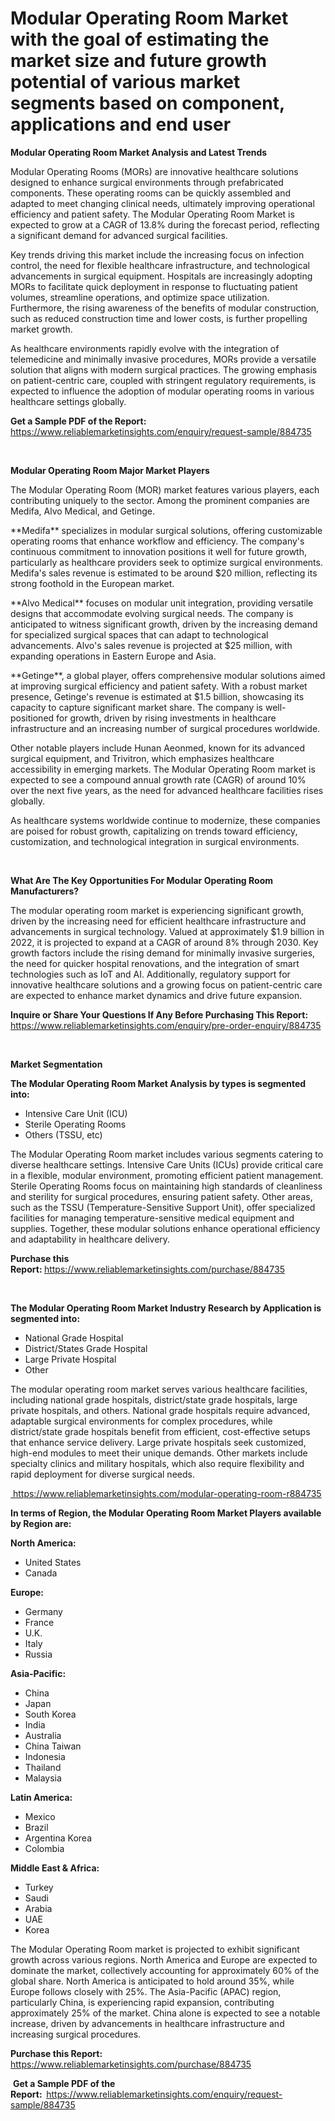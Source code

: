<p><h1>Modular Operating Room Market with the goal of estimating the market size and future growth potential of various market segments based on component, applications and end user</h1></p><p><strong>Modular Operating Room Market Analysis and Latest Trends</strong></p>
<p><p>Modular Operating Rooms (MORs) are innovative healthcare solutions designed to enhance surgical environments through prefabricated components. These operating rooms can be quickly assembled and adapted to meet changing clinical needs, ultimately improving operational efficiency and patient safety. The Modular Operating Room Market is expected to grow at a CAGR of 13.8% during the forecast period, reflecting a significant demand for advanced surgical facilities. </p><p>Key trends driving this market include the increasing focus on infection control, the need for flexible healthcare infrastructure, and technological advancements in surgical equipment. Hospitals are increasingly adopting MORs to facilitate quick deployment in response to fluctuating patient volumes, streamline operations, and optimize space utilization. Furthermore, the rising awareness of the benefits of modular construction, such as reduced construction time and lower costs, is further propelling market growth. </p><p>As healthcare environments rapidly evolve with the integration of telemedicine and minimally invasive procedures, MORs provide a versatile solution that aligns with modern surgical practices. The growing emphasis on patient-centric care, coupled with stringent regulatory requirements, is expected to influence the adoption of modular operating rooms in various healthcare settings globally.</p></p>
<p><strong>Get a Sample PDF of the Report:&nbsp;</strong> <a href="https://www.reliablemarketinsights.com/enquiry/request-sample/884735?utm_campaign=3295&utm_medium=2&utm_source=Github&utm_content=ia&utm_term=13042025&utm_id=modular-operating-room">https://www.reliablemarketinsights.com/enquiry/request-sample/884735</a></p>
<p>&nbsp;</p>
<p><strong>Modular Operating Room Major Market Players</strong></p>
<p><p>The Modular Operating Room (MOR) market features various players, each contributing uniquely to the sector. Among the prominent companies are Medifa, Alvo Medical, and Getinge.</p><p>**Medifa** specializes in modular surgical solutions, offering customizable operating rooms that enhance workflow and efficiency. The company's continuous commitment to innovation positions it well for future growth, particularly as healthcare providers seek to optimize surgical environments. Medifa's sales revenue is estimated to be around $20 million, reflecting its strong foothold in the European market.</p><p>**Alvo Medical** focuses on modular unit integration, providing versatile designs that accommodate evolving surgical needs. The company is anticipated to witness significant growth, driven by the increasing demand for specialized surgical spaces that can adapt to technological advancements. Alvo's sales revenue is projected at $25 million, with expanding operations in Eastern Europe and Asia.</p><p>**Getinge**, a global player, offers comprehensive modular solutions aimed at improving surgical efficiency and patient safety. With a robust market presence, Getinge's revenue is estimated at $1.5 billion, showcasing its capacity to capture significant market share. The company is well-positioned for growth, driven by rising investments in healthcare infrastructure and an increasing number of surgical procedures worldwide.</p><p>Other notable players include Hunan Aeonmed, known for its advanced surgical equipment, and Trivitron, which emphasizes healthcare accessibility in emerging markets. The Modular Operating Room market is expected to see a compound annual growth rate (CAGR) of around 10% over the next five years, as the need for advanced healthcare facilities rises globally.</p><p>As healthcare systems worldwide continue to modernize, these companies are poised for robust growth, capitalizing on trends toward efficiency, customization, and technological integration in surgical environments.</p></p>
<p>&nbsp;</p>
<p><strong>What Are The Key Opportunities For Modular Operating Room Manufacturers?</strong></p>
<p><p>The modular operating room market is experiencing significant growth, driven by the increasing need for efficient healthcare infrastructure and advancements in surgical technology. Valued at approximately $1.9 billion in 2022, it is projected to expand at a CAGR of around 8% through 2030. Key growth factors include the rising demand for minimally invasive surgeries, the need for quicker hospital renovations, and the integration of smart technologies such as IoT and AI. Additionally, regulatory support for innovative healthcare solutions and a growing focus on patient-centric care are expected to enhance market dynamics and drive future expansion.</p></p>
<p><strong>Inquire or Share Your Questions If Any Before Purchasing This Report:</strong> <a href="https://www.reliablemarketinsights.com/enquiry/pre-order-enquiry/884735?utm_campaign=3295&utm_medium=2&utm_source=Github&utm_content=ia&utm_term=13042025&utm_id=modular-operating-room">https://www.reliablemarketinsights.com/enquiry/pre-order-enquiry/884735</a></p>
<p>&nbsp;</p>
<p><strong>Market Segmentation</strong></p>
<p><strong>The Modular Operating Room Market Analysis by types is segmented into:</strong></p>
<p><ul><li>Intensive Care Unit (ICU)</li><li>Sterile Operating Rooms</li><li>Others (TSSU, etc)</li></ul></p>
<p><p>The Modular Operating Room market includes various segments catering to diverse healthcare settings. Intensive Care Units (ICUs) provide critical care in a flexible, modular environment, promoting efficient patient management. Sterile Operating Rooms focus on maintaining high standards of cleanliness and sterility for surgical procedures, ensuring patient safety. Other areas, such as the TSSU (Temperature-Sensitive Support Unit), offer specialized facilities for managing temperature-sensitive medical equipment and supplies. Together, these modular solutions enhance operational efficiency and adaptability in healthcare delivery.</p></p>
<p><strong>Purchase this Report:&nbsp;</strong><a href="https://www.reliablemarketinsights.com/purchase/884735?utm_campaign=3295&utm_medium=2&utm_source=Github&utm_content=ia&utm_term=13042025&utm_id=modular-operating-room">https://www.reliablemarketinsights.com/purchase/884735</a></p>
<p>&nbsp;</p>
<p><strong>The Modular Operating Room Market Industry Research by Application is segmented into:</strong></p>
<p><ul><li>National Grade Hospital</li><li>District/States Grade Hospital</li><li>Large Private Hospital</li><li>Other</li></ul></p>
<p><p>The modular operating room market serves various healthcare facilities, including national grade hospitals, district/state grade hospitals, large private hospitals, and others. National grade hospitals require advanced, adaptable surgical environments for complex procedures, while district/state grade hospitals benefit from efficient, cost-effective setups that enhance service delivery. Large private hospitals seek customized, high-end modules to meet their unique demands. Other markets include specialty clinics and military hospitals, which also require flexibility and rapid deployment for diverse surgical needs.</p></p>
<p><a href="https://www.reliablemarketinsights.com/modular-operating-room-r884735?utm_campaign=3295&utm_medium=2&utm_source=Github&utm_content=ia&utm_term=13042025&utm_id=modular-operating-room">&nbsp;https://www.reliablemarketinsights.com/modular-operating-room-r884735</a></p>
<p><strong>In terms of Region, the Modular Operating Room Market Players available by Region are:</strong></p>
<p>
    <p> <strong> North America: </strong>
        <ul>
            <li>United States</li>
            <li>Canada</li>
        </ul>
        </p> 
    <p> <strong> Europe: </strong>
        <ul>
            <li>Germany</li>
            <li>France</li>
            <li>U.K.</li>
            <li>Italy</li>
            <li>Russia</li>
        </ul>
        </p> 
    <p> <strong> Asia-Pacific: </strong>
        <ul>
            <li>China</li>
            <li>Japan</li>
            <li>South Korea</li>
            <li>India</li>
            <li>Australia</li>
            <li>China Taiwan</li>
            <li>Indonesia</li>
            <li>Thailand</li>
            <li>Malaysia</li>
        </ul>
        </p> 
    <p> <strong> Latin America: </strong>
        <ul>
            <li>Mexico</li>
            <li>Brazil</li>
            <li>Argentina Korea</li>
            <li>Colombia</li>
        </ul>
        </p> 
    <p> <strong> Middle East & Africa: </strong>
        <ul>
            <li>Turkey</li>
            <li>Saudi</li>
            <li>Arabia</li>
            <li>UAE</li>
            <li>Korea</li>
        </ul>
    </p>
    </p>
<p><p>The Modular Operating Room market is projected to exhibit significant growth across various regions. North America and Europe are expected to dominate the market, collectively accounting for approximately 60% of the global share. North America is anticipated to hold around 35%, while Europe follows closely with 25%. The Asia-Pacific (APAC) region, particularly China, is experiencing rapid expansion, contributing approximately 25% of the market. China alone is expected to see a notable increase, driven by advancements in healthcare infrastructure and increasing surgical procedures.</p></p>
<p><strong>Purchase this Report: </strong><a href="https://www.reliablemarketinsights.com/purchase/884735?utm_campaign=3295&utm_medium=2&utm_source=Github&utm_content=ia&utm_term=13042025&utm_id=modular-operating-room">https://www.reliablemarketinsights.com/purchase/884735</a></p>
<p>&nbsp;<strong>Get a Sample PDF of the Report:&nbsp;&nbsp;</strong><a href="https://www.reliablemarketinsights.com/enquiry/request-sample/884735?utm_campaign=3295&utm_medium=2&utm_source=Github&utm_content=ia&utm_term=13042025&utm_id=modular-operating-room">https://www.reliablemarketinsights.com/enquiry/request-sample/884735</a></p>
<p><strong></strong></p>
<p><p></p><p></p><p></p></p>
